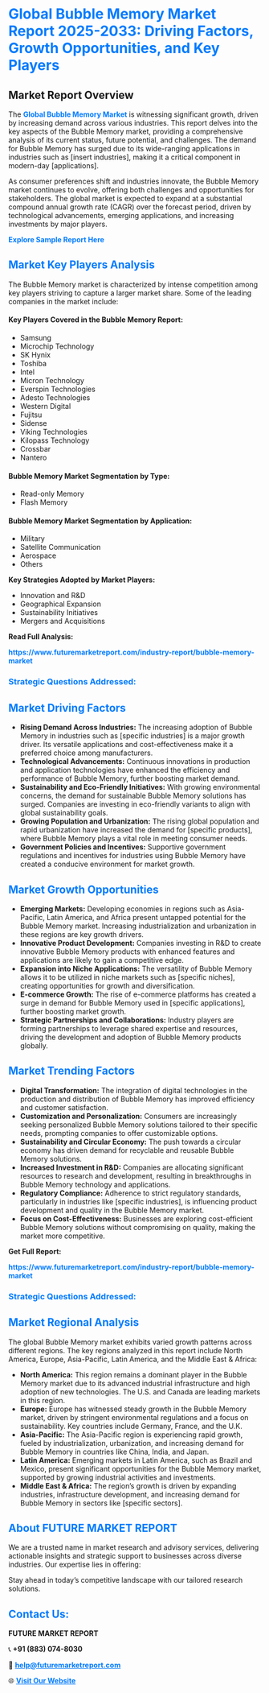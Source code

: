 <h1 style="color: #007BFF;">Global Bubble Memory Market Report 2025-2033: Driving Factors, Growth Opportunities, and Key Players</h1>

<section id="overview">
<h2>Market Report Overview</h2>
<p>The <a href="https://www.futuremarketreport.com/industry-report/bubble-memory-market" style="color: #007BFF; text-decoration: none;"><strong>Global Bubble Memory Market</strong></a> is witnessing significant growth, driven by increasing demand across various industries. This report delves into the key aspects of the Bubble Memory market, providing a comprehensive analysis of its current status, future potential, and challenges. The demand for Bubble Memory has surged due to its wide-ranging applications in industries such as [insert industries], making it a critical component in modern-day [applications].</p>
<p>As consumer preferences shift and industries innovate, the Bubble Memory market continues to evolve, offering both challenges and opportunities for stakeholders. The global market is expected to expand at a substantial compound annual growth rate (CAGR) over the forecast period, driven by technological advancements, emerging applications, and increasing investments by major players.</p>
</section>

<section id="overview">
<p><a href="https://www.futuremarketreport.com/request-sample/reportId=81489" style="color: #007BFF; text-decoration: none;"><strong>Explore Sample Report Here</strong></a></p>
</section>

<section id="key-players">
<h2 style="color: #007BFF;">Market Key Players Analysis</h2>
<p>The Bubble Memory market is characterized by intense competition among key players striving to capture a larger market share. Some of the leading companies in the market include:</p>
<h4>Key Players Covered in the Bubble Memory Report:</h4>
<ul><li>Samsung</li><li>Microchip Technology</li><li>SK Hynix</li><li>Toshiba</li><li>Intel</li><li>Micron Technology</li><li>Everspin Technologies</li><li>Adesto Technologies</li><li>Western Digital</li><li>Fujitsu</li><li>Sidense</li><li>Viking Technologies</li><li>Kilopass Technology</li><li>Crossbar</li><li>Nantero</li></ul>
<h4>Bubble Memory Market Segmentation by Type:</h4>
<ul><li>Read-only Memory</li><li>Flash Memory</li></ul>

<h4>Bubble Memory Market Segmentation by Application:</h4>
<ul><li>Military</li><li>Satellite Communication</li><li>Aerospace</li><li>Others</li></ul>
<p><strong>Key Strategies Adopted by Market Players:</strong></p>
<ul>
<li>Innovation and R&D</li>
<li>Geographical Expansion</li>
<li>Sustainability Initiatives</li>
<li>Mergers and Acquisitions</li>
</ul>
</section>

<section>
<p><strong>Read Full Analysis: </strong></p><a href="https://www.futuremarketreport.com/industry-report/bubble-memory-market" style="color: #007BFF; text-decoration: none;"><strong>https://www.futuremarketreport.com/industry-report/bubble-memory-market</strong></a>
<h3 style="color: #007BFF;">Strategic Questions Addressed:</h3>
</section>

<section id="driving-factors">
<h2 style="color: #007BFF;">Market Driving Factors</h2>
<ul>
<li><strong>Rising Demand Across Industries:</strong> The increasing adoption of Bubble Memory in industries such as [specific industries] is a major growth driver. Its versatile applications and cost-effectiveness make it a preferred choice among manufacturers.</li>
<li><strong>Technological Advancements:</strong> Continuous innovations in production and application technologies have enhanced the efficiency and performance of Bubble Memory, further boosting market demand.</li>
<li><strong>Sustainability and Eco-Friendly Initiatives:</strong> With growing environmental concerns, the demand for sustainable Bubble Memory solutions has surged. Companies are investing in eco-friendly variants to align with global sustainability goals.</li>
<li><strong>Growing Population and Urbanization:</strong> The rising global population and rapid urbanization have increased the demand for [specific products], where Bubble Memory plays a vital role in meeting consumer needs.</li>
<li><strong>Government Policies and Incentives:</strong> Supportive government regulations and incentives for industries using Bubble Memory have created a conducive environment for market growth.</li>
</ul>
</section>

<section id="growth-opportunities">
<h2 style="color: #007BFF;">Market Growth Opportunities</h2>
<ul>
<li><strong>Emerging Markets:</strong> Developing economies in regions such as Asia-Pacific, Latin America, and Africa present untapped potential for the Bubble Memory market. Increasing industrialization and urbanization in these regions are key growth drivers.</li>
<li><strong>Innovative Product Development:</strong> Companies investing in R&D to create innovative Bubble Memory products with enhanced features and applications are likely to gain a competitive edge.</li>
<li><strong>Expansion into Niche Applications:</strong> The versatility of Bubble Memory allows it to be utilized in niche markets such as [specific niches], creating opportunities for growth and diversification.</li>
<li><strong>E-commerce Growth:</strong> The rise of e-commerce platforms has created a surge in demand for Bubble Memory used in [specific applications], further boosting market growth.</li>
<li><strong>Strategic Partnerships and Collaborations:</strong> Industry players are forming partnerships to leverage shared expertise and resources, driving the development and adoption of Bubble Memory products globally.</li>
</ul>
</section>

<section id="trending-factors">
<h2 style="color: #007BFF;">Market Trending Factors</h2>
<ul>
<li><strong>Digital Transformation:</strong> The integration of digital technologies in the production and distribution of Bubble Memory has improved efficiency and customer satisfaction.</li>
<li><strong>Customization and Personalization:</strong> Consumers are increasingly seeking personalized Bubble Memory solutions tailored to their specific needs, prompting companies to offer customizable options.</li>
<li><strong>Sustainability and Circular Economy:</strong> The push towards a circular economy has driven demand for recyclable and reusable Bubble Memory solutions.</li>
<li><strong>Increased Investment in R&D:</strong> Companies are allocating significant resources to research and development, resulting in breakthroughs in Bubble Memory technology and applications.</li>
<li><strong>Regulatory Compliance:</strong> Adherence to strict regulatory standards, particularly in industries like [specific industries], is influencing product development and quality in the Bubble Memory market.</li>
<li><strong>Focus on Cost-Effectiveness:</strong> Businesses are exploring cost-efficient Bubble Memory solutions without compromising on quality, making the market more competitive.</li>
</ul>
</section>

<section>
<p><strong>Get Full Report: </strong></p><a href="https://www.futuremarketreport.com/industry-report/bubble-memory-market" style="color: #007BFF; text-decoration: none;"><strong>https://www.futuremarketreport.com/industry-report/bubble-memory-market</strong></a>
<h3 style="color: #007BFF;">Strategic Questions Addressed:</h3>
</section>


<section id="regional-analysis">
<h2 style="color: #007BFF;">Market Regional Analysis</h2>
<p>The global Bubble Memory market exhibits varied growth patterns across different regions. The key regions analyzed in this report include North America, Europe, Asia-Pacific, Latin America, and the Middle East & Africa:</p>
<ul>
<li><strong>North America:</strong> This region remains a dominant player in the Bubble Memory market due to its advanced industrial infrastructure and high adoption of new technologies. The U.S. and Canada are leading markets in this region.</li>
<li><strong>Europe:</strong> Europe has witnessed steady growth in the Bubble Memory market, driven by stringent environmental regulations and a focus on sustainability. Key countries include Germany, France, and the U.K.</li>
<li><strong>Asia-Pacific:</strong> The Asia-Pacific region is experiencing rapid growth, fueled by industrialization, urbanization, and increasing demand for Bubble Memory in countries like China, India, and Japan.</li>
<li><strong>Latin America:</strong> Emerging markets in Latin America, such as Brazil and Mexico, present significant opportunities for the Bubble Memory market, supported by growing industrial activities and investments.</li>
<li><strong>Middle East & Africa:</strong> The region’s growth is driven by expanding industries, infrastructure development, and increasing demand for Bubble Memory in sectors like [specific sectors].</li>
</ul>
</section>

<footer>
<h2 style="color: #007BFF;">About FUTURE MARKET REPORT</h2>
<p>We are a trusted name in market research and advisory services, delivering actionable insights and strategic support to businesses across diverse industries. Our expertise lies in offering:</p>

<p>Stay ahead in today’s competitive landscape with our tailored research solutions.</p>

<h2 style="color: #007BFF;">Contact Us:</h2>
<p><strong>FUTURE MARKET REPORT</strong></p>
<p>📞 <strong>+91 (883) 074-8030</strong></p>
<p>📧 <strong><a href="mailto:help@futuremarketreport.com" style="color: #007BFF;">help@futuremarketreport.com</a></strong></p>
<p>🌐 <strong><a href="https://www.futuremarketreport.com/" style="color: #007BFF;">Visit Our Website</a></strong></p>
</footer>